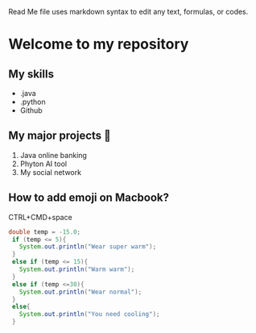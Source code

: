 Read Me file uses markdown syntax to edit any text, formulas, or codes.


# Welcome to my repository

## My skills
- .java
- .python
- Github
## My major projects 🍔
1. Java online banking
2. Phyton AI tool
3. My social network

## How to add emoji on Macbook?
   CTRL+CMD+space
   ```java
double temp = -15.0;
    if (temp <= 5){
      System.out.println("Wear super warm");
    }
    else if (temp <= 15){
      System.out.println("Warm warm");
    }
    else if (temp <=30){
      System.out.println("Wear normal");
    }
    else{
      System.out.println("You need cooling");
    }
```
   
